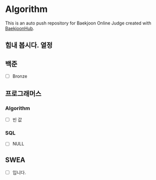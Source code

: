 # Algorithm
This is an auto push repository for Baekjoon Online Judge created with [BaekjoonHub](https://github.com/BaekjoonHub/BaekjoonHub).

## 힘내 봅시다. 열정


## 백준
- [ ] Bronze

## 프로그래머스
### Algorithm
- [ ] 빈 값

### SQL
- [ ] NULL

## SWEA
- [ ] 입니다.
